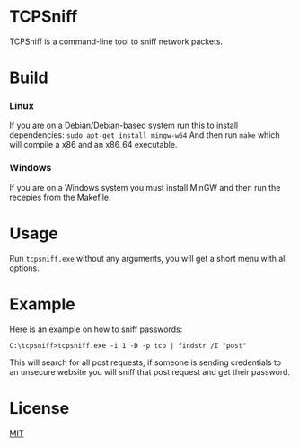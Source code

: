 # TCPSniff
TCPSniff is a command-line tool to sniff network packets.

# Build
### Linux
If you are on a Debian/Debian-based system run this to install dependencies:
```sudo apt-get install mingw-w64```
And then run ```make``` which will compile a x86 and an x86_64 executable.

### Windows
If you are on a Windows system you must install MinGW and then run the recepies from the Makefile.

# Usage
Run ```tcpsniff.exe``` without any arguments, you will get a short menu with all options.

# Example
Here is an example on how to sniff passwords:

```C:\tcpsniff>tcpsniff.exe -i 1 -D -p tcp | findstr /I "post"```

This will search for all post requests, if someone is sending credentials to an unsecure website you will sniff that post request and get their password.

# License
[MIT](LICENSE)
